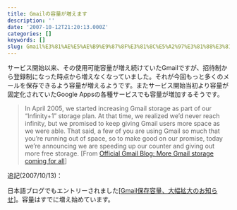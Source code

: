 ```yaml
---
title: Gmailの容量が増えます
description: ''
date: '2007-10-12T21:20:13.000Z'
categories: []
keywords: []
slug: Gmail%E3%81%AE%E5%AE%B9%E9%87%8F%E3%81%8C%E5%A2%97%E3%81%88%E3%81%BE%E3%81%99
---
```

サービス開始以来、その使用可能容量が増え続けていたGmailですが、招待制から登録制になった時点から増えなくなっていました。それが今回もっと多くのメールを保存できるよう容量が増えるようです。またサービス開始当初より容量が固定化されていたGoogle Appsの各種サービスでも容量が増加するそうです。

> In April 2005, we started increasing Gmail storage as part of our “Infinity+1” storage plan. At that time, we realized we’d never reach infinity, but we promised to keep giving Gmail users more space as we were able. That said, a few of you are using Gmail so much that you’re running out of space, so to make good on our promise, today we’re announcing we are speeding up our counter and giving out more free storage. \[From [Official Gmail Blog: More Gmail storage coming for all](http://gmailblog.blogspot.com/2007/10/more-gmail-storage-coming-for-all.html)\]

追記(2007/10/13)：  
  
日本語ブログでもエントリーされました\[[Gmail保存容量、大幅拡大のお知らせ](http://googlejapan.blogspot.com/2007/10/gmail.html)\]。容量はすでに増え始めています。